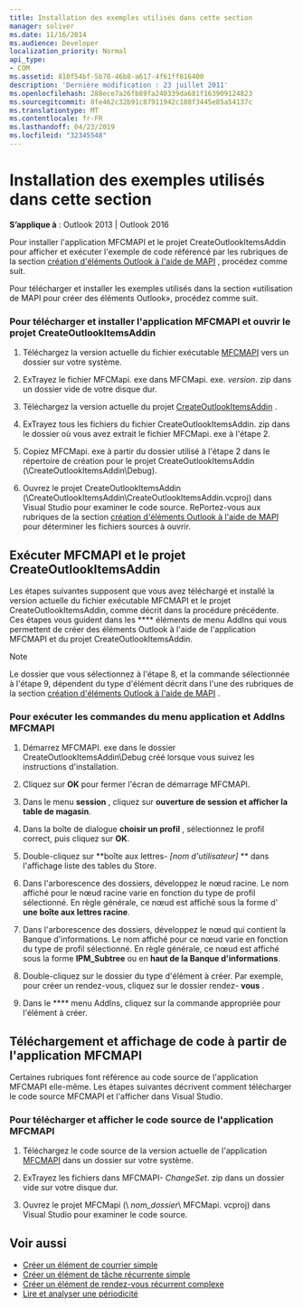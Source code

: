```yaml
---
title: Installation des exemples utilisés dans cette section
manager: soliver
ms.date: 11/16/2014
ms.audience: Developer
localization_priority: Normal
api_type:
- COM
ms.assetid: 810f54bf-5b78-46b8-a617-4f61ff816400
description: 'Dernière modification : 23 juillet 2011'
ms.openlocfilehash: 288ece7a26fb89fa240339da681f163909124823
ms.sourcegitcommit: 8fe462c32b91c87911942c188f3445e85a54137c
ms.translationtype: MT
ms.contentlocale: fr-FR
ms.lasthandoff: 04/23/2019
ms.locfileid: "32345548"
---
```

# <a name="install-the-samples-used-in-this-section"></a>Installation des exemples utilisés dans cette section

**S’applique à** : Outlook 2013 | Outlook 2016 
  
Pour installer l'application MFCMAPI et le projet CreateOutlookItemsAddin pour afficher et exécuter l'exemple de code référencé par les rubriques de la section [création d'éléments Outlook à l'aide de MAPI](creating-outlook-items-by-using-mapi.md) , procédez comme suit. 

Pour télécharger et installer les exemples utilisés dans la section «utilisation de MAPI pour créer des éléments Outlook», procédez comme suit.

### <a name="to-download-and-install-the-mfcmapi-application-and-open-createoutlookitemsaddin-project"></a>Pour télécharger et installer l'application MFCMAPI et ouvrir le projet CreateOutlookItemsAddin

1. Téléchargez la version actuelle du fichier exécutable [MFCMAPI](https://go.microsoft.com/fwlink/?LinkID=124154) vers un dossier sur votre système. 
    
2. ExTrayez le fichier MFCMapi. exe dans MFCMapi. exe. _version_. zip dans un dossier vide de votre disque dur.
    
3. Téléchargez la version actuelle du projet [CreateOutlookItemsAddin](https://go.microsoft.com/fwlink/?LinkID=127828) . 
    
4. ExTrayez tous les fichiers du fichier CreateOutlookItemsAddin. zip dans le dossier où vous avez extrait le fichier MFCMapi. exe à l'étape 2.
    
5. Copiez MFCMapi. exe à partir du dossier utilisé à l'étape 2 dans le répertoire de création pour le projet CreateOutlookItemsAddin (\CreateOutlookItemsAddin\Debug).
    
6. Ouvrez le projet CreateOutlookItemsAddin (\CreateOutlookItemsAddin\CreateOutlookItemsAddin.vcproj) dans Visual Studio pour examiner le code source. RePortez-vous aux rubriques de la section [création d'éléments Outlook à l'aide de MAPI](creating-outlook-items-by-using-mapi.md) pour déterminer les fichiers sources à ouvrir. 
    
## <a name="run-mfcmapi-and-the-createoutlookitemsaddin-project"></a>Exécuter MFCMAPI et le projet CreateOutlookItemsAddin

Les étapes suivantes supposent que vous avez téléchargé et installé la version actuelle du fichier exécutable MFCMAPI et le projet CreateOutlookItemsAddin, comme décrit dans la procédure précédente. Ces étapes vous guident dans les **** éléments de menu AddIns qui vous permettent de créer des éléments Outlook à l'aide de l'application MFCMAPI et du projet CreateOutlookItemsAddin. 
  
> [!NOTE]
> Le dossier que vous sélectionnez à l'étape 8, et la commande sélectionnée à l'étape 9, dépendent du type d'élément décrit dans l'une des rubriques de la section [création d'éléments Outlook à l'aide de MAPI](creating-outlook-items-by-using-mapi.md) . 

### <a name="to-run-the-mfcmapi-application-and-addins-menu-commands"></a>Pour exécuter les commandes du menu application et AddIns MFCMAPI

1. Démarrez MFCMAPI. exe dans le dossier CreateOutlookItemsAddin\Debug créé lorsque vous suivez les instructions d'installation.
    
2. Cliquez sur **OK** pour fermer l'écran de démarrage MFCMAPI. 
    
3. Dans le menu **session** , cliquez sur **ouverture de session et afficher la table de magasin**.
    
4. Dans la boîte de dialogue **choisir un profil** , sélectionnez le profil correct, puis cliquez sur **OK**. 
    
5. Double-cliquez sur **boîte aux lettres- _[nom d'utilisateur]_ ** dans l'affichage liste des tables du Store. 
    
6. Dans l'arborescence des dossiers, développez le nœud racine. Le nom affiché pour le nœud racine varie en fonction du type de profil sélectionné. En règle générale, ce nœud est affiché sous la forme d' **une boîte aux lettres racine**.
    
7. Dans l'arborescence des dossiers, développez le nœud qui contient la Banque d'informations. Le nom affiché pour ce nœud varie en fonction du type de profil sélectionné. En règle générale, ce nœud est affiché sous la forme **IPM_Subtree** ou en **haut de la Banque d'informations**.
    
8. Double-cliquez sur le dossier du type d'élément à créer. Par exemple, pour créer un rendez-vous, cliquez sur le dossier rendez- **vous** . 
    
9. Dans le **** menu AddIns, cliquez sur la commande appropriée pour l'élément à créer. 
    
## <a name="download-and-view-code-from-the-mfcmapi-application"></a>Téléchargement et affichage de code à partir de l'application MFCMAPI

Certaines rubriques font référence au code source de l'application MFCMAPI elle-même. Les étapes suivantes décrivent comment télécharger le code source MFCMAPI et l'afficher dans Visual Studio. 

### <a name="to-download-and-view-the-mfcmapi-application-source-code"></a>Pour télécharger et afficher le code source de l'application MFCMAPI

1. Téléchargez le code source de la version actuelle de l'application [MFCMAPI](https://go.microsoft.com/fwlink/?LinkID=124154) dans un dossier sur votre système. 
    
2. ExTrayez les fichiers dans MFCMAPI- _ChangeSet_. zip dans un dossier vide sur votre disque dur.
    
3. Ouvrez le projet MFCMapi (\ _nom_dossier_\ MFCMapi. vcproj) dans Visual Studio pour examiner le code source.
    
## <a name="see-also"></a>Voir aussi

- [Créer un élément de courrier simple](how-to-create-a-simple-mail-item.md)
- [Créer un élément de tâche récurrente simple](how-to-create-a-simple-recurrent-task-item.md)
- [Créer un élément de rendez-vous récurrent complexe](how-to-create-a-complex-recurrent-appointment-item.md)
- [Lire et analyser une périodicité](how-to-read-and-parse-a-recurrence-pattern.md)

